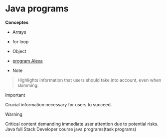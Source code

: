 # Java programs
**Conceptes**
* Arrays
+ for loop
- Object
- [program Alexa](https://www.codecademy.com/enrolled/courses/learn-alexa)

- > [!NOTE]
> Highlights information that users should take into account, even when skimming.

> [!IMPORTANT]
> Crucial information necessary for users to succeed.

> [!WARNING]
> Critical content demanding immediate user attention due to potential risks.
Java full Stack Developer course java programs(task programs)
